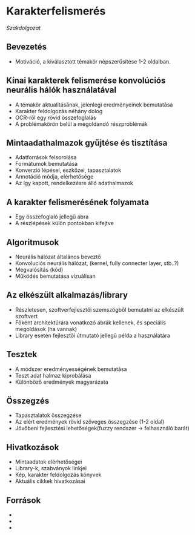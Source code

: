 # Karakterfelismerés

_Szakdolgozat_

## Bevezetés

* Motiváció, a kiválasztott témakör népszerűsítése 1-2 oldalban.

## Kínai karakterek felismerése konvolúciós neurális hálók használatával

* A témakör aktualitásának, jelenlegi eredményeinek bemutatása
* Karakter feldolgozás néhány dolog
* OCR-ről egy rövid összefoglalás
* A problémakörön belül a megoldandó részproblémák

## Mintaadathalmazok gyűjtése és tisztítása

* Adatforrások felsorolása
* Formátumok bemutatása
* Konverzió lépései, eszközei, tapasztalatok
* Annotáció módja, elérhetősége
* Az így kapott, rendelkezésre álló adathalmazok

## A karakter felismerésének folyamata

* Egy összefoglaló jellegű ábra
* A részlépések külön pontokban kifejtve

## Algoritmusok

* Neurális hálózat általános beveztő
* Konvoluciós neurális hálózat, (kernel, fully connecter layer, stb..?)
* Megvalósítás (kód)
* Működés bemutatása vizuálisan

## Az elkészült alkalmazás/library

* Részletesen, szoftverfejlesztői szemszögből bemutatni az elkészült szoftvert
* Főként architektúrára vonatkozó ábrák kellenek, és speciális megoldások (ha vannak)
* Library esetén fejlesztői útmutató jellegű példa a használatára

## Tesztek

* A módszer eredményességének bemutatása
* Teszt adat halmaz kiprobálása
* Különböző eredmények magyarázata

## Összegzés

* Tapasztalatok összegzése
* Az elért eredmények rövid szöveges összegzése (1-2 oldal)
* Jövőbeni fejlesztési lehetőségek(fuzzy rendszer -> felhasználó barát)

## Hivatkozások

* Mintaadatok elérhetőségei
* Library-k, szabványok linkjei
* Kép, karakter feldolgozás könyvek
* Aktuális cikkek hivatkozásai

## Források

*
*
*
